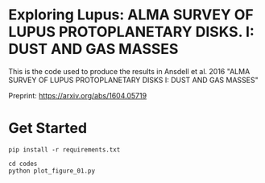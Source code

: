 # Exploring Lupus: ALMA SURVEY OF LUPUS PROTOPLANETARY DISKS. I: DUST AND GAS MASSES
This is the code used to produce the results in Ansdell et al. 2016 "ALMA SURVEY OF LUPUS PROTOPLANETARY DISKS I: DUST AND GAS MASSES"

Preprint: https://arxiv.org/abs/1604.05719

# Get Started
```
pip install -r requirements.txt
```
```
cd codes
python plot_figure_01.py
```
